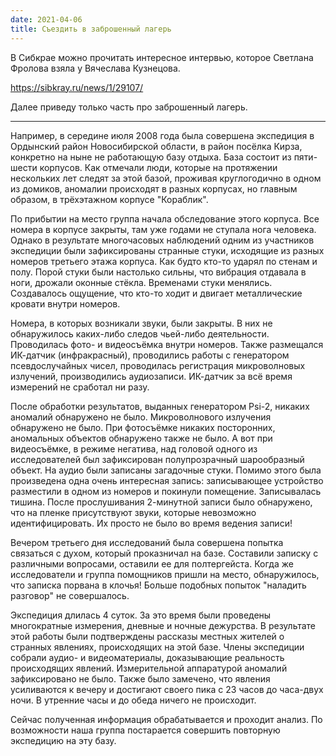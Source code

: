 ```yaml
---
date: 2021-04-06
title: Съездить в заброшенный лагерь
---
```


В Сибкрае можно прочитать интересное интервью, которое Светлана Фролова взяла у Вячеслава Кузнецова.

https://sibkray.ru/news/1/29107/

Далее приведу только часть про заброшенный лагерь.

----


Например, в середине июля 2008 года была совершена экспедиция в Ордынский район Новосибирской области, в район посёлка Кирза, конкретно на ныне не работающую базу отдыха. База состоит из пяти-шести корпусов. Как отмечали люди, которые на протяжении нескольких лет следят за этой базой, проживая круглогодично в одном из домиков, аномалии происходят в разных корпусах, но главным образом, в трёхэтажном корпусе "Кораблик".

По прибытии на место группа начала обследование этого корпуса. Все номера в корпусе закрыты, там уже годами не ступала нога человека. Однако в результате многочасовых наблюдений одним из участников экспедиции были зафиксированы странные стуки, исходящие из разных номеров третьего этажа корпуса. Как будто кто-то ударял по стенам и полу. Порой стуки были настолько сильны, что вибрация отдавала в ноги, дрожали оконные стёкла. Временами стуки менялись. Создавалось ощущение, что кто-то ходит и двигает металлические кровати внутри номеров.

Номера, в которых возникали звуки, были закрыты. В них не обнаружилось каких-либо следов чьей-либо деятельности. Проводилась фото- и видеосъёмка внутри номеров. Также размещался ИК-датчик (инфракрасный), проводились работы с генератором псевдослучайных чисел, проводилась регистрация микроволновых излучений, производились аудиозаписи. ИК-датчик за всё время измерений не сработал ни разу.

После обработки результатов, выданных генератором Psi-2, никаких аномалий обнаружено не было. Микроволнового излучения обнаружено не было. При фотосъёмке никаких посторонних, аномальных объектов обнаружено также не было. А вот при видеосъёмке, в режиме негатива, над головой одного из исследователей был зафиксирован полупрозрачный шарообразный объект. На аудио были записаны загадочные стуки. Помимо этого была произведена одна очень интересная запись: записывающее устройство разместили в одном из номеров и покинули помещение. Записывалась тишина. После прослушивания 2-минутной записи было обнаружено, что на пленке присутствуют звуки, которые невозможно идентифицировать. Их просто не было во время ведения записи!

Вечером третьего дня исследований была совершена попытка связаться с духом, который проказничал на базе. Составили записку с различными вопросами, оставили ее для полтергейста.  Когда же исследователи и группа помощников пришли на место, обнаружилось, что записка порвана в клочья! Больше подобных попыток "наладить разговор" не совершалось.

Экспедиция длилась 4 суток. За это время были проведены многократные измерения, дневные и ночные дежурства. В результате этой работы были подтверждены рассказы местных жителей о странных явлениях, происходящих на этой базе. Члены экспедиции  собрали аудио- и видеоматериалы, доказывающие реальность происходящих явлений. Измерительной аппаратурой аномалий зафиксировано не было. Также было замечено, что явления усиливаются к вечеру и достигают своего пика с 23 часов до часа-двух ночи. В утренние часы и до обеда ничего не происходит.

Сейчас полученная информация обрабатывается и проходит анализ. По возможности наша группа постарается совершить повторную экспедицию на эту базу.